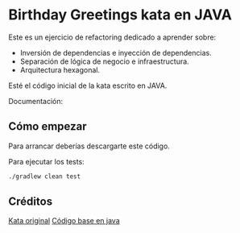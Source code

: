 # Birthday Greetings kata en JAVA

Este es un ejercicio de refactoring dedicado a aprender sobre:
- Inversión de dependencias e inyección de dependencias.
- Separación de lógica de negocio e infraestructura.
- Arquitectura hexagonal.

Esté el código inicial de la kata escrito en JAVA.

Documentación: 

## Cómo empezar

Para arrancar deberías descargarte este código.

Para ejecutar los tests:

```bash
./gradlew clean test
```

## Créditos

[Kata original](http://matteo.vaccari.name/blog/archives/154)
[Código base en java](https://github.com/Codesai/practice_program)